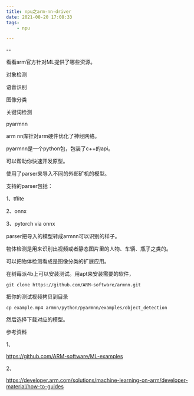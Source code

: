 ```yaml
---
title: npu之arm-nn-driver
date: 2021-08-20 17:08:33
tags:
	- npu

---
```


--

看看arm官方针对ML提供了哪些资源。

对象检测

语音识别

图像分类

关键词检测

pyarmnn

arm nn库针对arm硬件优化了神经网络。

pyarmnn是一个python包，包装了c++的api。

可以帮助你快速开发原型。

使用了parser来导入不同的外部矿机的模型。

支持的parser包括：

1、tflite

2、onnx

3、pytorch via onnx

parser把导入的模型转成armnn可以识别的样子。

物体检测是用来识别出视频或者静态图片里的人物、车辆、瓶子之类的。

可以把物体检测看成是图像分类的扩展应用。

在树莓派4b上可以安装测试。用apt来安装需要的软件，

```
git clone https://github.com/ARM-software/armnn.git
```

把你的测试视频拷贝到目录

```
cp example.mp4 armnn/python/pyarmnn/examples/object_detection
```

然后选择下载对应的模型。





参考资料

1、

https://github.com/ARM-software/ML-examples

2、

https://developer.arm.com/solutions/machine-learning-on-arm/developer-material/how-to-guides